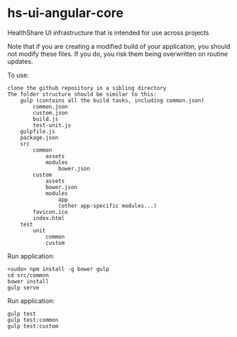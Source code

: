 hs-ui-angular-core
==================

HealthShare UI infrastructure that is intended for use across projects

Note that if you are creating a modified build of your application, you should not modify these files. If you do, you risk them being overwritten on routine updates.

To use:

    clone the github repository in a sibling directory
    The folder structure should be similar to this:
        gulp (contains all the build tasks, including common.json)
            common.json
            custom.json
            build.js
            test-unit.js
        gulpfile.js
        package.json
        src
            common
                assets
                modules
                    bower.json
            custom
                assets
                bower.json
                modules
                    app
                    (other app-specific modules...)
            favicon.ico
            index.html
        test
            unit
                common
                custom
        
Run application:

    <sudo> npm install -g bower gulp
    cd src/common
    bower install
    gulp serve
    
Run application:

    gulp test
    gulp test:common
    gulp test:custom
